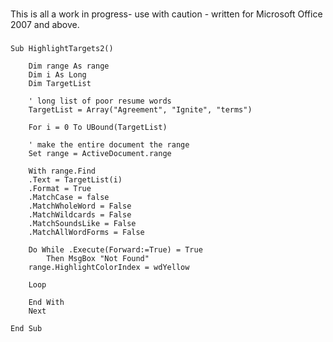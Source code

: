 ###
This is all a work in progress- use with caution - written for Microsoft Office 2007 and above.
###

	Sub HighlightTargets2()

		Dim range As range
		Dim i As Long
		Dim TargetList

		' long list of poor resume words
		TargetList = Array("Agreement", "Ignite", "terms")

		For i = 0 To UBound(TargetList)

		' make the entire document the range
		Set range = ActiveDocument.range

		With range.Find
		.Text = TargetList(i)
		.Format = True
		.MatchCase = false
		.MatchWholeWord = False
		.MatchWildcards = False
		.MatchSoundsLike = False
		.MatchAllWordForms = False

		Do While .Execute(Forward:=True) = True
			Then MsgBox "Not Found"
		range.HighlightColorIndex = wdYellow

		Loop

		End With
		Next

	End Sub
